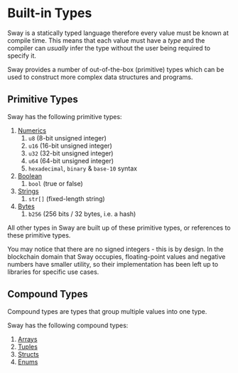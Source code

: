 # Built-in Types

Sway is a statically typed language therefore every value must be known at compile time. This means that each value must have a _type_ and the compiler can _usually_ infer the type without the user being required to specify it.

Sway provides a number of out-of-the-box (primitive) types which can be used to construct more complex data structures and programs.

## Primitive Types

Sway has the following primitive types:

1. [Numerics](numeric.md)
   1. `u8` (8-bit unsigned integer)
   2. `u16` (16-bit unsigned integer)
   3. `u32` (32-bit unsigned integer)
   4. `u64` (64-bit unsigned integer)
   5. `hexadecimal`, `binary` & `base-10` syntax
2. [Boolean](boolean.md)
   1. `bool` (true or false)
3. [Strings](string.md)
   1. `str[]` (fixed-length string)
4. [Bytes](b256.md)
   1. `b256` (256 bits / 32 bytes, i.e. a hash)

All other types in Sway are built up of these primitive types, or references to these primitive types. 

You may notice that there are no signed integers - this is by design. In the blockchain domain that Sway occupies, floating-point values and negative numbers have smaller utility, so their implementation has been left up to libraries for specific use cases.

## Compound Types

Compound types are types that group multiple values into one type. 

Sway has the following compound types:

1. [Arrays](arrays.md)
2. [Tuples](tuples.md)
3. [Structs](structs.md)
4. [Enums](enums.md)
